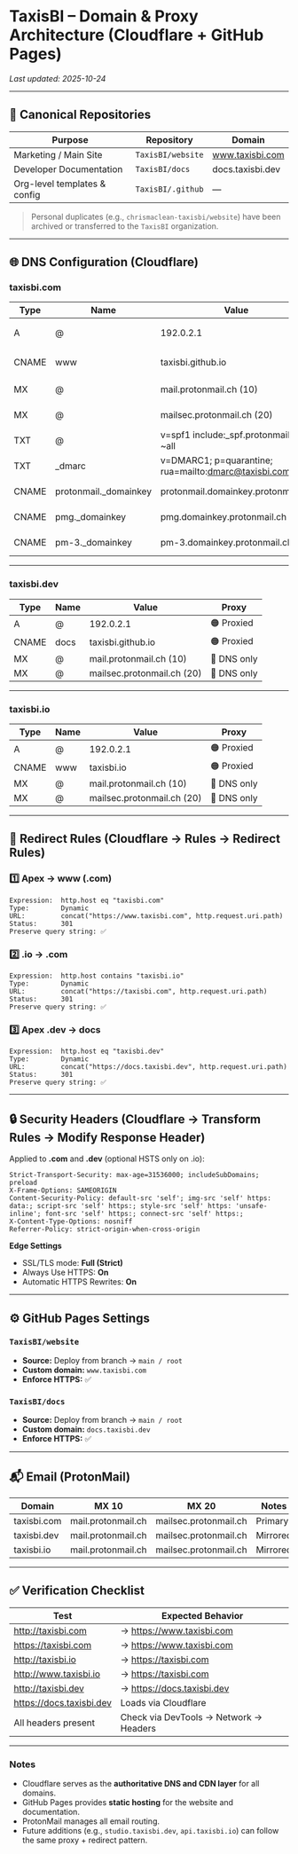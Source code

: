 # **TaxisBI – Domain & Proxy Architecture (Cloudflare + GitHub Pages)**

_Last updated: 2025-10-24_

---

## 🧩 Canonical Repositories

| Purpose | Repository | Domain |
|----------|-------------|--------|
| Marketing / Main Site | `TaxisBI/website` | www.taxisbi.com |
| Developer Documentation | `TaxisBI/docs` | docs.taxisbi.dev |
| Org-level templates & config | `TaxisBI/.github` | — |

> Personal duplicates (e.g., `chrismaclean-taxisbi/website`) have been archived or transferred to the `TaxisBI` organization.

---

## 🌐 DNS Configuration (Cloudflare)

### taxisbi.com
| Type | Name | Value | Proxy |
|------|------|--------|-------|
| A | @ | 192.0.2.1 | 🟠 Proxied |
| CNAME | www | taxisbi.github.io | 🟠 Proxied |
| MX | @ | mail.protonmail.ch (10) | 🔘 DNS only |
| MX | @ | mailsec.protonmail.ch (20) | 🔘 DNS only |
| TXT | @ | v=spf1 include:_spf.protonmail.ch ~all | 🔘 DNS only |
| TXT | _dmarc | v=DMARC1; p=quarantine; rua=mailto:dmarc@taxisbi.com | 🔘 DNS only |
| CNAME | protonmail._domainkey | protonmail.domainkey.protonmail.ch | 🔘 DNS only |
| CNAME | pmg._domainkey | pmg.domainkey.protonmail.ch | 🔘 DNS only |
| CNAME | pm-3._domainkey | pm-3.domainkey.protonmail.ch | 🔘 DNS only |

---

### taxisbi.dev
| Type | Name | Value | Proxy |
|------|------|--------|-------|
| A | @ | 192.0.2.1 | 🟠 Proxied |
| CNAME | docs | taxisbi.github.io | 🟠 Proxied |
| MX | @ | mail.protonmail.ch (10) | 🔘 DNS only |
| MX | @ | mailsec.protonmail.ch (20) | 🔘 DNS only |

---

### taxisbi.io
| Type | Name | Value | Proxy |
|------|------|--------|-------|
| A | @ | 192.0.2.1 | 🟠 Proxied |
| CNAME | www | taxisbi.io | 🟠 Proxied |
| MX | @ | mail.protonmail.ch (10) | 🔘 DNS only |
| MX | @ | mailsec.protonmail.ch (20) | 🔘 DNS only |

---

## 🔁 Redirect Rules (Cloudflare → Rules → Redirect Rules)

### 1️⃣ **Apex → www (.com)**
```
Expression:  http.host eq "taxisbi.com"
Type:        Dynamic
URL:         concat("https://www.taxisbi.com", http.request.uri.path)
Status:      301
Preserve query string: ✅
```

### 2️⃣ **.io → .com**
```
Expression:  http.host contains "taxisbi.io"
Type:        Dynamic
URL:         concat("https://taxisbi.com", http.request.uri.path)
Status:      301
Preserve query string: ✅
```

### 3️⃣ **Apex .dev → docs**
```
Expression:  http.host eq "taxisbi.dev"
Type:        Dynamic
URL:         concat("https://docs.taxisbi.dev", http.request.uri.path)
Status:      301
Preserve query string: ✅
```

---

## 🔒 Security Headers (Cloudflare → Transform Rules → Modify Response Header)

Applied to **.com** and **.dev** (optional HSTS only on .io):

```
Strict-Transport-Security: max-age=31536000; includeSubDomains; preload
X-Frame-Options: SAMEORIGIN
Content-Security-Policy: default-src 'self'; img-src 'self' https: data:; script-src 'self' https:; style-src 'self' https: 'unsafe-inline'; font-src 'self' https:; connect-src 'self' https:;
X-Content-Type-Options: nosniff
Referrer-Policy: strict-origin-when-cross-origin
```

**Edge Settings**
- SSL/TLS mode: **Full (Strict)**
- Always Use HTTPS: **On**
- Automatic HTTPS Rewrites: **On**

---

## ⚙️ GitHub Pages Settings

### `TaxisBI/website`
- **Source:** Deploy from branch → `main / root`
- **Custom domain:** `www.taxisbi.com`
- **Enforce HTTPS:** ✅

### `TaxisBI/docs`
- **Source:** Deploy from branch → `main / root`
- **Custom domain:** `docs.taxisbi.dev`
- **Enforce HTTPS:** ✅

---

## 📬 Email (ProtonMail)

| Domain | MX 10 | MX 20 | Notes |
|---------|--------|--------|--------|
| taxisbi.com | mail.protonmail.ch | mailsec.protonmail.ch | Primary |
| taxisbi.dev | mail.protonmail.ch | mailsec.protonmail.ch | Mirrored |
| taxisbi.io | mail.protonmail.ch | mailsec.protonmail.ch | Mirrored |

---

## ✅ Verification Checklist

| Test | Expected Behavior |
|------|--------------------|
| http://taxisbi.com | → https://www.taxisbi.com |
| https://taxisbi.com | → https://www.taxisbi.com |
| http://taxisbi.io | → https://taxisbi.com |
| http://www.taxisbi.io | → https://taxisbi.com |
| http://taxisbi.dev | → https://docs.taxisbi.dev |
| https://docs.taxisbi.dev | Loads via Cloudflare |
| All headers present | Check via DevTools → Network → Headers |

---

### Notes
- Cloudflare serves as the **authoritative DNS and CDN layer** for all domains.  
- GitHub Pages provides **static hosting** for the website and documentation.  
- ProtonMail manages all email routing.  
- Future additions (e.g., `studio.taxisbi.dev`, `api.taxisbi.io`) can follow the same proxy + redirect pattern.
